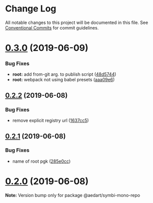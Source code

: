 # Change Log

All notable changes to this project will be documented in this file.
See [Conventional Commits](https://conventionalcommits.org) for commit guidelines.

# [0.3.0](https://github.com/aedart/symbi/compare/v0.2.2...v0.3.0) (2019-06-09)


### Bug Fixes

* **root:** add from-git arg. to publish script ([48d5744](https://github.com/aedart/symbi/commit/48d5744))
* **root:** webpack not using babel presets ([aaa09e6](https://github.com/aedart/symbi/commit/aaa09e6))





## [0.2.2](https://github.com/aedart/symbi/compare/v0.2.1...v0.2.2) (2019-06-08)


### Bug Fixes

* remove explicit registry url ([1637cc5](https://github.com/aedart/symbi/commit/1637cc5))





## [0.2.1](https://github.com/aedart/symbi/compare/v0.2.0...v0.2.1) (2019-06-08)


### Bug Fixes

* name of root pgk ([285e0cc](https://github.com/aedart/symbi/commit/285e0cc))





# [0.2.0](https://github.com/aedart/symbi/compare/0.1.0...0.2.0) (2019-06-08)

**Note:** Version bump only for package @aedart/symbi-mono-repo
